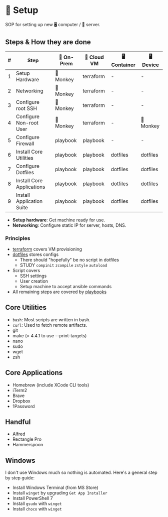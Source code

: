 # 🚀 Setup

SOP for setting up new 🖥️ computer / 🧠 server.

## Steps & How they are done

| #   | Step                      | 🧠 On-Prem | 🧠 Cloud VM | 🖥️ Container | 🖥️ Device |
| --- | ------------------------- | ---------- | ----------- | ------------ | --------- |
| 1   | Setup Hardware            | 🐒 Monkey  | terraform   | -            | -         |
| 2   | Networking                | 🐒 Monkey  | terraform   | -            | -         |
| 3   | Configure root SSH        | 🐒 Monkey  | terraform   | -            | -         |
| 4   | Configure Non-root User   | 🐒 Monkey  | terraform   | -            | 🐒 Monkey |
| 5   | Configure Firewall        | playbook   | playbook    | -            | -         |
| 6   | Install Core Utilities    | playbook   | playbook    | dotfiles     | dotfiles  |
| 7   | Configure Dotfiles        | playbook   | playbook    | dotfiles     | dotfiles  |
| 8   | Install Core Applications | playbook   | playbook    | dotfiles     | dotfiles  |
| 9   | Install Application Suite | playbook   | playbook    | dotfiles     | dotfiles  |

- **Setup hardware**: Get machine ready for use.
- **Networking**: Configure static IP for server, hosts, DNS.

### Principles

- [terraform](https://github.com/tomy0000000/terraform) covers VM provisioning
- [dotfiles](https://github.com/tomy0000000/dotfiles) stores configs
  - There should "hopefully" be no script in dotfiles
  - STUDY `compinit` `zcompile` `zstyle` `autoload`
- Script covers
  - SSH settings
  - User creation
  - Setup machine to accept ansible commands
- All remaining steps are covered by [playbooks](https://github.com/tomy0000000/playbooks)

## Core Utilities

- `bash`: Most scripts are written in bash.
- `curl`: Used to fetch remote artifacts.
- git
- make (> 4.4.1 to use --print-targets)
- nano
- sudo
- wget
- zsh

## Core Applications

- Homebrew (include XCode CLI tools)
- iTerm2
- Brave
- Dropbox
- 1Password

## Handful

- Alfred
- Rectangle Pro
- Hammerspoon

## Windows

I don't use Windows much so nothing is automated. Here's a general step by step guide:

- Install Windows Terminal (from MS Store)
- Install `winget` by upgrading `Get App Installer`
- Install PowerShell 7
- Install `gsudo` with `winget`
- Install `choco` with `winget`
